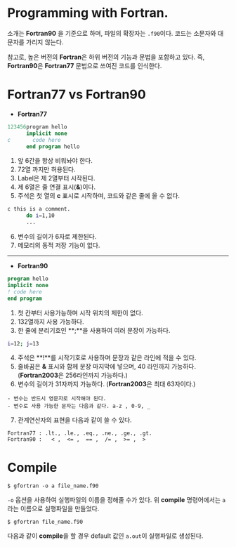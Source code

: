 # Programming with Fortran.

소개는 **Fortran90** 을 기준으로 하며, 파일의 확장자는 `.f90`이다. 코드는 소문자와 대문자를 가리지 않는다.

참고로, 높은 버전의 **Fortran**은 하위 버전의 기능과 문법을 포함하고 있다. 즉, **Fortran90**은 **Fortran77** 문법으로 쓰여진 코드를 인식한다.

# Fortran77 vs Fortran90

- **Fortran77**

```fortran
123456program hello
      implicit none
c       code here
      end program hello
```
1. 앞 6간을 항상 비워놔야 한다.
2. 72열 까지만 허용된다.
3. Label은 제 2열부터 시작된다.
4. 제 6열은 줄 연결 표시(**&**)이다.
5. 주석은 첫 열의 **c** 표시로 시작하며, 코드와 같은 줄에 올 수 없다.
```bash
c this is a comment.
      do i=1,10
      ...
```
6. 변수의 길이가 6자로 제한된다.
7. 메모리의 동적 저장 기능이 없다.
- - -

- **Fortran90**

```fortran
program hello
implicit none
! code here
end program
```
1. 첫 칸부터 사용가능하며 시작 위치의 제한이 없다.
2. 132열까지 사용 가능하다.
3. 한 줄에 분리기호인 **;**을 사용하여 여러 문장이 가능하다.
```bash
i=12; j=13
```
4. 주석은 **!**를 시작기호로 사용하며 문장과 같은 라인에 적을 수 있다.
5. 줄바꿈은 **&** 표시와 함께 문장 마지막에 넣으며, 40 라인까지 가능하다. (**Fortran2003**은 256라인까지 가능하다.)
6. 변수의 길이가 31자까지 가능하다. (**Fortran2003**은 최대 63자이다.)
```
- 변수는 반드시 영문자로 시작해야 된다.
- 변수로 사용 가능한 문자는 다음과 같다. a-z , 0-9, _
```
7. 관계연산자의 표현을 다음과 같이 쓸 수 있다.
```
Fortran77 : .lt., .le., .eq., .ne., .ge., .gt. 
Fortran90 :   < ,  <= ,  == ,  /= ,  >= ,  > 
```

# Compile

```
$ gfortran -o a file_name.f90
```
`-o` 옵션을 사용하여 실행파일의 이름을 정해줄 수가 있다. 위 **compile** 명령어에서는 `a`라는 이름으로 실행파일을 만들었다.

```
$ gfortran file_name.f90
```
다음과 같이 **compile**을 할 경우 default 값인 `a.out`이 실행파일로 생성된다.
